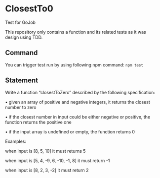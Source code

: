 # ClosestTo0

Test for GoJob

This repository only contains a function and its related tests as it was design using TDD.

## Command

You can trigger test run by using following npm command:
```npm test```

## Statement

Write a function “closestToZero” described by the following specification:

• given an array of positive and negative integers, it returns the closest number to zero

• if the closest number in input could be either negative or positive, the function returns the positive one

• if the input array is undefined or empty, the function returns 0

Examples:

when input is [8, 5, 10] it must returns 5

when input is [5, 4, -9, 6, -10, -1, 8] it must return -1

when input is [8, 2, 3, -2] it must return 2
